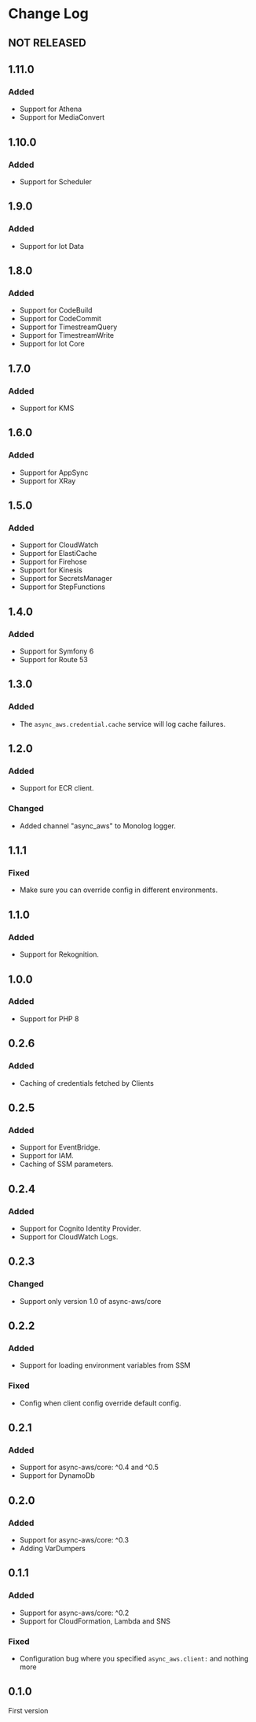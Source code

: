 # Change Log

## NOT RELEASED

## 1.11.0

### Added

- Support for Athena
- Support for MediaConvert

## 1.10.0

### Added

- Support for Scheduler

## 1.9.0

### Added

- Support for Iot Data

## 1.8.0

### Added

- Support for CodeBuild
- Support for CodeCommit
- Support for TimestreamQuery
- Support for TimestreamWrite
- Support for Iot Core

## 1.7.0

### Added

- Support for KMS

## 1.6.0

### Added

- Support for AppSync
- Support for XRay

## 1.5.0

### Added

- Support for CloudWatch
- Support for ElastiCache
- Support for Firehose
- Support for Kinesis
- Support for SecretsManager
- Support for StepFunctions

## 1.4.0

### Added

- Support for Symfony 6
- Support for Route 53

## 1.3.0

### Added

- The `async_aws.credential.cache` service will log cache failures.

## 1.2.0

### Added

- Support for ECR client.

### Changed

- Added channel "async_aws" to Monolog logger.

## 1.1.1

### Fixed

- Make sure you can override config in different environments.

## 1.1.0

### Added

- Support for Rekognition.

## 1.0.0

### Added

- Support for PHP 8

## 0.2.6

### Added

- Caching of credentials fetched by Clients

## 0.2.5

### Added

- Support for EventBridge.
- Support for IAM.
- Caching of SSM parameters.

## 0.2.4

### Added

- Support for Cognito Identity Provider.
- Support for CloudWatch Logs.

## 0.2.3

### Changed

- Support only version 1.0 of async-aws/core

## 0.2.2

### Added

- Support for loading environment variables from SSM

### Fixed

- Config when client config override default config.

## 0.2.1

### Added

- Support for async-aws/core: ^0.4 and ^0.5
- Support for DynamoDb

## 0.2.0

### Added

- Support for async-aws/core: ^0.3
- Adding VarDumpers

## 0.1.1

### Added

- Support for async-aws/core: ^0.2
- Support for CloudFormation, Lambda and SNS

### Fixed

- Configuration bug where you specified `async_aws.client:` and nothing more

## 0.1.0

First version
